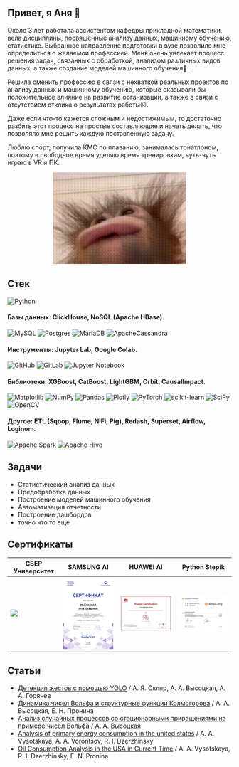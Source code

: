 ## Привет, я Аня 👋
Около 3 лет работала ассистентом кафедры прикладной математики, вела дисциплины, посвященные анализу данных, машинному обучению, статистике. Выбранное направление подготовки в вузе позволило мне определиться с желаемой профессией. Меня очень увлекает процесс решения задач, связанных с обработкой, анализом различных видов данных, а также создание моделей машинного обучения🚗.

Решила сменить профессию в связи с нехваткой реальных проектов по анализу данных и машинному обучению, которые оказывали бы положительное влияние на развитие организации, а также в связи с отсутствием отклика о результатах работы😕.  

Даже если что-то кажется сложным и недостижимым, то достаточно разбить этот процесс на простые составляющие и начать делать, что позволяло мне решить каждую поставленную задачу.

Люблю спорт, получила КМС по плаванию, занималась триатлоном, поэтому в свободное время уделяю время тренировкам, чуть-чуть играю в VR и ПК.

<p align="center">

  <img width="300" src="Орангутанг.gif">

</p>

## Стек
![Python](https://img.shields.io/badge/python-3670A0?style=for-the-badge&logo=python&logoColor=ffdd54)
#### Базы данных: ClickHouse, NoSQL (Apache HBase).
![MySQL](https://img.shields.io/badge/mysql-4479A1.svg?style=for-the-badge&logo=mysql&logoColor=white)
![Postgres](https://img.shields.io/badge/postgres-%23316192.svg?style=for-the-badge&logo=postgresql&logoColor=white)
![MariaDB](https://img.shields.io/badge/MariaDB-003545?style=for-the-badge&logo=mariadb&logoColor=white)
![ApacheCassandra](https://img.shields.io/badge/cassandra-%231287B1.svg?style=for-the-badge&logo=apache-cassandra&logoColor=white)

#### Инструменты: Jupyter Lab, Google Colab.
![GitHub](https://img.shields.io/badge/github-%23121011.svg?style=for-the-badge&logo=github&logoColor=white)
![GitLab](https://img.shields.io/badge/gitlab-%23181717.svg?style=for-the-badge&logo=gitlab&logoColor=white)
![Jupyter Notebook](https://img.shields.io/badge/jupyter-%23FA0F00.svg?style=for-the-badge&logo=jupyter&logoColor=white)

#### Библиотеки: XGBoost, CatBoost, LightGBM, Orbit, CausalImpact.
![Matplotlib](https://img.shields.io/badge/Matplotlib-%23ffffff.svg?style=for-the-badge&logo=Matplotlib&logoColor=black)
![NumPy](https://img.shields.io/badge/numpy-%23013243.svg?style=for-the-badge&logo=numpy&logoColor=white)
![Pandas](https://img.shields.io/badge/pandas-%23150458.svg?style=for-the-badge&logo=pandas&logoColor=white)
![Plotly](https://img.shields.io/badge/Plotly-%233F4F75.svg?style=for-the-badge&logo=plotly&logoColor=white)
![PyTorch](https://img.shields.io/badge/PyTorch-%23EE4C2C.svg?style=for-the-badge&logo=PyTorch&logoColor=white)
![scikit-learn](https://img.shields.io/badge/scikit--learn-%23F7931E.svg?style=for-the-badge&logo=scikit-learn&logoColor=white)
![SciPy](https://img.shields.io/badge/SciPy-%230C55A5.svg?style=for-the-badge&logo=scipy&logoColor=%white)
![OpenCV](https://img.shields.io/badge/opencv-%23white.svg?style=for-the-badge&logo=opencv&logoColor=white)

#### Другое: ETL (Sqoop, Flume, NiFi, Pig), Redash, Superset, Airflow, Loginom.
![Apache Spark](https://img.shields.io/badge/Apache%20Spark-FDEE21?style=flat-square&logo=apachespark&logoColor=black)
![Apache Hive](https://img.shields.io/badge/Apache%20Hive-FDEE21?style=for-the-badge&logo=apachehive&logoColor=black)


## Задачи
* Статистический анализ данных
* Предобработка данных
* Построение моделей машинного обучения
* Автоматизация отчетности
* Построение дашбордов
* точно что то еще 

## Сертификаты
|СБЕР Университет |SAMSUNG AI |HUAWEI AI | Python Stepik |
|-----------------|-----------|----------|---------------|
|<img src="certificates/СБЕР_Наука_о_данных.png" width="250">|<img src="certificates/SAMSUNG_AI_RUS.png" width="200">|<img src="certificates/HUAWEI_AI.png" width="250">|<img src="certificates/PythonStepik.png" width="250">|

## Статьи
* [Детекция жестов с помощью YOLO](https://www.elibrary.ru/item.asp?id=49955574) / А. Я. Скляр, А. А. Высоцкая, А. А. Горячев
* [Динамика чисел Вольфа и структурные функции Колмогорова](https://www.elibrary.ru/item.asp?id=54680096) / А. А. Высоцкая, Е. Н. Пронина
* [Анализ случайных процессов со стационарными приращениями на примере чисел Вольфа](https://cyberleninka.ru/article/n/analiz-sluchaynyh-protsessov-so-statsionarnymi-prirascheniyami-na-primere-chisel-volfa) / А. А. Высоцкая
* [Analysis of primary energy consumption in the united states](https://wseas.com/journals/ps/2021/a365116-009(2021).pdf) / A. A. Vysotskaya, A. A. Vorontsov, R. I. Dzerzhinsky
* [Oil Consumption Analysis in the USA in Current Time](https://link.springer.com/chapter/10.1007/978-3-030-90318-3_10) / A. A. Vysotskaya, R. I. Dzerzhinsky, E. N. Pronina


<!--
**anVysa/anVysa** is a ✨ _special_ ✨ repository because its `README.md` (this file) appears on your GitHub profile.

